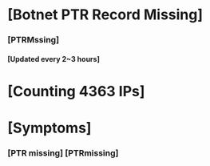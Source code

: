 # [Botnet PTR Record Missing]
### [PTRMssing]
#### [Updated every 2~3 hours]

# [Counting 4363 IPs]

# [Symptoms] 
###   [PTR missing] [PTRmissing]

